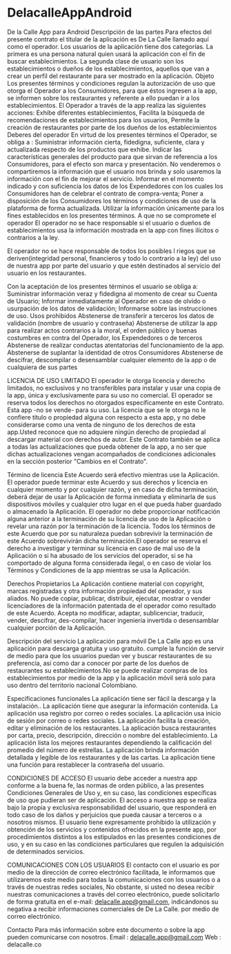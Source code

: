 # DelacalleAppAndroid
De la Calle App para Android
Descripción de las partes 
Para efectos del presente contrato el titular de la aplicación es De La Calle llamado aquí como el operador.
Los usuarios de la aplicación tiene dos categorías. 
La primera es una persona natural quien usará la aplicación con el fin de buscar establecimientos. 
La segunda clase de usuario son los establecimientos o dueños de los establecimientos, aquellos que van a crear un perfil del restaurante para ser mostrado en la aplicación.
Objeto
Los presentes términos y condiciones regulan la autorización de uso que otorga el Operador a los Consumidores, para que éstos ingresen a la app, se informen sobre los restaurantes y referente a ello puedan ir a los establecimientos.
El Operador a través de la app  realiza las siguientes acciones: 
Exhibe diferentes establecimientos, 
Facilita la búsqueda de recomendaciones de establecimientos para los usuarios, 
Permite la creación de restaurantes por parte de los dueños de los establecimientos
Deberes del operador
En virtud de los presentes términos el Operador, se obliga a : 
 Suministrar información cierta, fidedigna, suficiente, clara y actualizada respecto de los productos que exhibe.
Indicar las características generales del producto para que sirvan de referencia a los Consumidores, para el efecto son marca y presentación. 
No venderemos o compartiremos la información que el usuario nos brinda y solo usaremos la información con el fin de mejorar el servicio.
Informar en el momento indicado y con suficiencia los datos de los Expendedores con los cuales los Consumidores han de celebrar el contrato de compra-venta;
 Poner a disposición de los Consumidores los términos y condiciones de uso de la plataforma de forma actualizada. 
Utilizar la información únicamente para los fines establecidos en los presentes términos.
A que no se compromete el operador
El operador no se hace responsable si el usuario o dueños de establecimientos usa la información mostrada en la app con fines ilícitos o contrarios a la ley. 

El operador no se hace responsable de todos los posibles l riegos que se deriven(integridad personal, financieros y todo lo contrario a la ley) del uso de nuestra app por parte del usuario y que estén destinados al servicio del usuario en los restaurantes.

Con la aceptación de los presentes términos el usuario se obliga a: 
Suministrar información veraz y fidedigna al momento de crear su Cuenta de Usuario;
 Informar inmediatamente al Operador en caso de olvido o usurpación de los datos de validación; 
Informarse sobre las instrucciones de uso.
Usos prohibidos
 Abstenerse de transferir a terceros los datos de validación (nombre de usuario y contraseña) 
Abstenerse de utilizar la app para realizar actos contrarios a la moral, el orden público y buenas costumbres en contra del Operador, los Expendedores o de terceros
 Abstenerse de realizar conductas atentatorias del funcionamiento de la app. 
 Abstenerse de suplantar la identidad de otros Consumidores
 Abstenerse de descifrar, descompilar o desensamblar cualquier elemento de la app o de cualquiera de sus partes



LICENCIA DE USO LIMITADO
El operador  le otorga licencia y derecho limitados, no exclusivos y no transferibles para instalar y usar una copia de la app, única y exclusivamente para su uso no comercial. El operador se reserva todos los derechos no otorgados específicamente en este Contrato. Esta app -no se vende- para su uso. La licencia que se le otorga no le confiere título o propiedad alguna con respecto a esta app, y no debe considerarse como una venta de ninguno de los derechos de esta app.Usted reconoce que no adquiere ningún derecho de propiedad al descargar material con derechos de autor. Este Contrato también se aplica a todas las actualizaciones que pueda obtener de la app, a no ser que dichas actualizaciones vengan acompañados de condiciones adicionales en la sección posterior "Cambios en el Contrato". 

Término de licencia
Este Acuerdo será efectivo mientras use la Aplicación. El operador  puede terminar este Acuerdo y sus derechos y licencia en cualquier momento y por cualquier razón, y en caso de dicha terminación, deberá dejar de usar la Aplicación de forma inmediata y eliminarla de sus dispositivos móviles y cualquier otro lugar en el que pueda haber guardado o almacenado la Aplicación. El operador no debe proporcionar notificación alguna anterior a la terminación de su licencia de uso de la Aplicación o revelar una razón por la terminación de la licencia. Todos los términos de este Acuerdo que por su naturaleza puedan sobrevivir la terminación de este Acuerdo sobrevivirán dicha terminación.El operador se reserva el derecho a investigar y terminar su licencia en caso de mal uso de la Aplicación o si ha abusado de los servicios del operador, si se ha comportado de alguna forma considerada ilegal, o en caso de violar los Términos y Condiciones de la app  mientras se usa la Aplicación.

Derechos Propietarios
La Aplicación contiene material con copyright, marcas registradas y otra información propiedad del operador, y sus aliados. No puede copiar, publicar, distribuir, ejecutar, mostrar o vender licenciadores de la información patentada de el operador como resultado de este Acuerdo. Acepta no modificar, adaptar, sublicenciar, traducir, vender, descifrar, des-compilar, hacer ingeniería invertida o desensamblar cualquier porción de la Aplicación.

Descripción del servicio
La aplicación para móvil  De La Calle app es una aplicación para descarga gratuita y uso gratuito. cumple la función de servir de medio para que los usuarios puedan ver y buscar restaurantes de su preferencia, así como dar a conocer por parte de los dueños de restaurantes su establecimientos.No se puede  realizar compras de los establecimientos por medio de la app y la aplicación móvil será solo para uso dentro del territorio nacional Colombiano.

Especificaciones funcionales
La aplicación tiene ser fácil la descarga y la instalación..
La aplicación tiene que asegurar la información contenida.
La aplicación usa registro por correo o redes sociales.
La aplicación usa inicio de sesión por correo o redes sociales.
La aplicación facilita la creación, editar y eliminación de los restaurantes.
La aplicación busca restaurantes por carta, precio, descripción, dirección o nombre del establecimiento.
La aplicación lista los mejores restaurantes dependiendo la calificación del promedio del número de estrellas.
La aplicación brinda información detallada y legible de los restaurantes y de las cartas.
La aplicación tiene una función para restablecer la contraseña del usuario.


CONDICIONES DE ACCESO
El usuario debe acceder a nuestra app conforme a la buena fe, las normas de orden público, a las presentes Condiciones Generales de Uso y, en su caso, las condiciones específicas de uso que pudieran ser de aplicación. El acceso a nuestra app se realiza bajo la propia y exclusiva responsabilidad del usuario, que responderá en todo caso de los daños y perjuicios que pueda causar a terceros o a nosotros mismos.
El usuario tiene expresamente prohibido la utilización y obtención de los servicios y contenidos ofrecidos en la presente app, por procedimientos distintos a los estipulados en las presentes condiciones de uso, y en su caso en las condiciones particulares que regulen la adquisición de determinados servicios.

COMUNICACIONES CON LOS USUARIOS
El contacto con el usuario es por medio de la dirección de correo electrónico facilitada, le informamos que utilizaremos este medio para todas la comunicaciones con los usuarios o a través de nuestras redes sociales, No obstante, si usted no desea recibir nuestras comunicaciones a través del correo electrónico, puede solicitarlo de forma gratuita en el e-mail: delacalle.app@gmail.com, indicándonos su negativa a recibir informaciones comerciales de De La Calle. por medio de correo electrónico.

Contacto
Para más información sobre este documento o sobre la app pueden comunicarse con nosotros.
Email : delacalle.app@gmail.com
Web : delacalle.co


